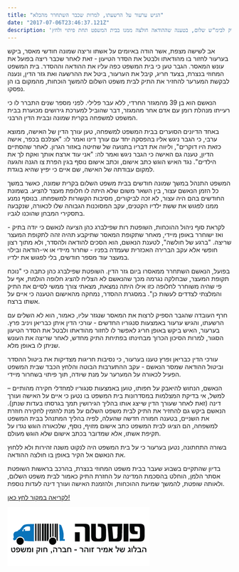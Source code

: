 ```yaml
---
title: "הגיש ערעור על הרשעתו, למרות שכבר השתחרר מהכלא"
date: "2017-07-06T23:46:37.121Z"
description: 'ביהמ"ש המחוזי קיבל בקשת אדם שהודה באיומים על אשתו לחזור בו מהודאתו, לבטל את ההסדר ואת גזר הדין, ולהחזיר את התיק לבימ"ש שלום, בטענה שההודאה חולצה ממנו בבית המשפט תחת פיתוי ולחץ'
---
```


אב לשישה מצפת, אשר הודה באיומים על אשתו וריצה שמונה חודשי מאסר, ביקש בערעור לחזור בו מהודאתו ולבטל את הסדר הטיעון - זאת לאחר שכבר ריצה בפועל את עונש המאסר. הגבר טען כי בית המשפט כפה עליו את ההודאה וההסדר. בית המשפט המחוזי בנצרת, בצעד חריג, קיבל את הערעור, ביטל את ההרשעה ואת גזר הדין, ונענה לבקשת המערער להחזיר את התיק לבית משפט השלום להמשך הוכחות, מהמקום בו הן נפסקו.

הנאשם הוא בן 39 מהמגזר החרדי, ללא עבר פלילי. לפני מספר שנים התברר לו כי רעייתו מנהלת רומן עם אדם אחר מהמגזר, דבר שהוביל למערכת גירושים מכוערת בבית המשפט למשפחה בקרית שמונה ובבית הדין הרבני.

באחד הדיונים הסוערים בבית המשפט למשפחה, טען עורך הדין של האישה, ממוצא ערבי, כי הגבר ניגש אליו בהפסקה יחד עם עורך דינו ואמר לו: "אצלכם בכפר, אישה כזאת היו דוקרים", וליווה את דבריו בתנועה של שחיטה באזור הגרון. לאחר שהסתיים הדיון, טענה גם האישה כי הגבר ניגש ואמר לה: "אני עוד ארצח אותך ואקח לך את הילדים". נגד האיש הוגש כתב אישום, וכתב אישום נוסף בגין הפרת צו הגנה והגעה למקום עבודתה של האישה, שם איים כי יפיץ שהיא בוגדת.

המשפט התנהל במשך שמונה חודשים בבית משפט השלום בקרית שמונה, כאשר במשך כל הזמן הנאשם עצור,  בין השאר משום שלא היתה לו חלופת מעצר להציע. בשמונת החודשים בהם היה עצור, לא זכה לביקורים, מסיבות הקשורות למשפחתו. בנוסף נמנע ממנו לפגוש את ששת ילדיו הקטנים, עקב המסוכנות הגבוהה שלו לכאורה, שנקבעה בתסקירי המבחן שהוכנו לגביו.

לקראת סוף ניהול ההוכחות, השופטת רות שפילברג כהן הציעה לנאשם כי יודה בתיק - ואז ישוחרר באופן מיידי, מאחר שתקופת המאסר שתיקבע תהיה זהה לתקופת המעצר שריצה. "ברגע של חולשה", לטענת הנאשם, הוא הסכים להודאה ולהסדר, ולא מתוך רצון חופשי אלא עקב הברירה האכזרית שעמדה בפניו - שחרור מיידי או אי-הודאה ובילוי במעצר עוד מספר חודשים, בלי לפגוש את ילדיו.

בפועל, הנאשם השתחרר ממאסרו ביום גזר הדין. השופטת שפילברג כהן כתבה כי "נוכח תקופת המעצר, שבחלקה נגרמה מכך שהנאשם לא הצליח להציג חלופה הולמת, אף על פי שהיה משוחרר לחלופה כזו אילו היתה נמצאת, מצאתי צורך ממשי לסיים את התיק והמלצתי לצדדים לעשות כן". במסגרת ההסדר, נמחקה מהאישום הטענה כי איים על אשתו ברצח.  

חרף העובדה שהגבר הספיק לרצות את המאסר שנגזר עליו, כאמור, הוא לא השלים עם הרשעתו, והגיש ערעור באמצעות סנגוריו החדשים - עורכי הדין איתן כבריאן ויניב פרץ. בערעור, האיש ביקש באופן חריג לאפשר לו לחזור מהודאתו ולבטל את הסדר הטיעון הסגור, למרות הסיכון הכרוך מבחינתו בפתיחת התיק מחדש, לאחר שריצה את העונש שניתן לו באופן מלא. 

עורכי הדין כבריאן ופרץ טענו בערעור, כי נסיבות חריגות מצדיקות את ביטול ההסדר וביטול ההודאה שמסר הנאשם - עקב ההתערבות הבוטה והלחץ הכבד שבית המשפט הפעיל לכאורה על המערער על מנת שיודה, תוך פיתוי בשחרור מיידי.

הנאשם, הנחוש להיאבק על חפותו, טוען באמצעות סנגוריו למחדלי חקירה מהותיים – למשל, אי בדיקת המצלמות במסדרונות בית המשפט בו נטען כי איים על האישה ועורך דינה (זאת לאחר שעורך הדין שייצג אותו בהליך הגירושין תמך בגרסתו בעדות שנתן). הנאשם ביקש גם להחזיר את התיק לבית משפט השלום על מנת להזמין לחקירה חוזרת את השניים, בטענה חמורה חדשה שהעלה, לפיה בהליך המתנהל בבית המשפט למשפחה, הם הציגו לבית המשפט כתב אישום מזויף, נוסף, שלכאורה הוגש נגדו על תקיפת אשתו, אלא שמדובר בכתב אישום שלא הוגש מעולם.

בשורה התחתונה, נטען בערעור כי על בית המשפט היה לנקוט משנה זהירות ולא ללחוץ את הנאשם אל הקיר באופן בו חולצה ההודאה.

בדיון שהתקיים בשבוע שעבר בבית משפט המחוזי בנצרת, בהרכב בראשות השופטת אסתר הלמן, הוחלט בהסכמת המדינה על החזרת התיק כאמור לבית משפט השלום, ולאותה שופטת, להמשך שמיעת ההוכחות, ולהזמנת האישה ועורך דינה לעדות נוספת.


<a class="article-logo" href="http://posta.co.il/widgetkit/%D7%9E%D7%93%D7%95%D7%A8%D7%99%D7%9D-1/%D7%9E%D7%A9%D7%A4%D7%97%D7%94-%D7%91%D7%9E%D7%A9%D7%A4%D7%98/12589-%D7%A1%D7%99%D7%99%D7%9D-%D7%9C%D7%A8%D7%A6%D7%95%D7%AA-%D7%A2%D7%95%D7%A0%D7%A9-%D7%9E%D7%90%D7%A1%D7%A8" target="_blank">לקריאה במקור לחץ כאן!</a>

![](./posta.png)